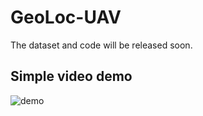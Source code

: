 # GeoLoc-UAV
The dataset and code will be released soon.

## Simple video demo
![demo](.demo_small.gif)

